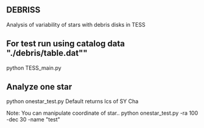 ## DEBRISS
Analysis of variability of stars with debris disks in TESS

## For test run using catalog data "./debris/table.dat""
python TESS_main.py

## Analyze one star
python onestar_test.py 
Default returns lcs of SY Cha

Note: You can manipulate coordinate of star..
python onestar_test.py  -ra 100 -dec 30 -name "test"
